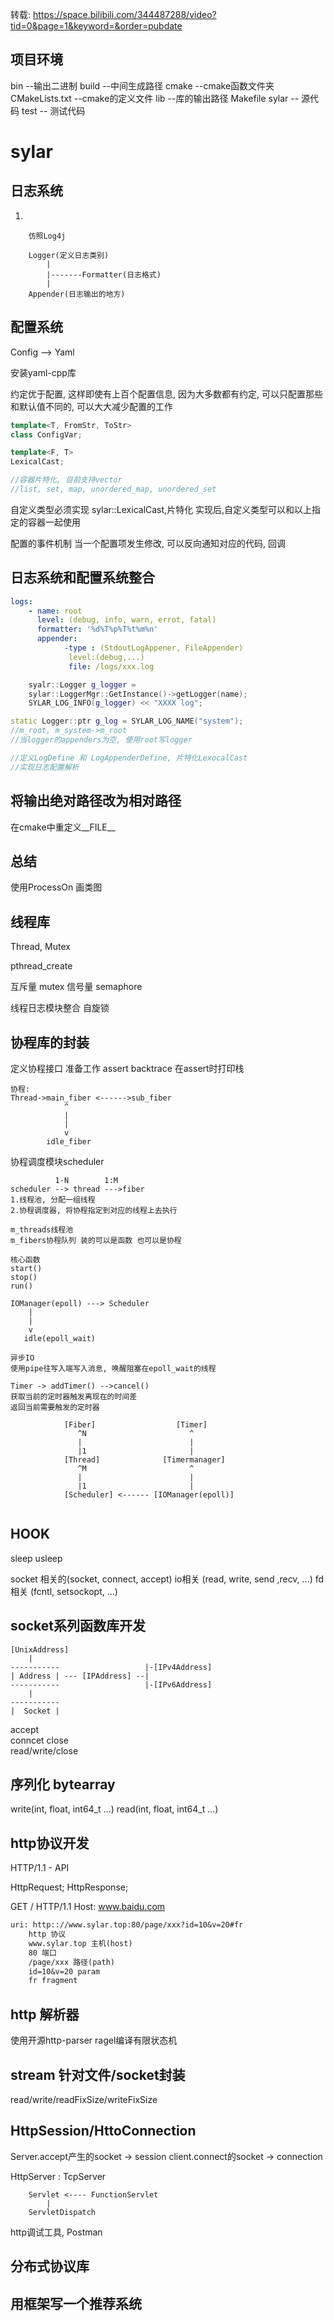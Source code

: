 转载: https://space.bilibili.com/344487288/video?tid=0&page=1&keyword=&order=pubdate

## 项目环境
bin --输出二进制
build --中间生成路径
cmake --cmake函数文件夹
CMakeLists.txt --cmake的定义文件
lib --库的输出路径
Makefile
sylar -- 源代码
test -- 测试代码

# sylar

## 日志系统
1)
```
	仿照Log4j
 
	Logger(定义日志类别)
		|
		|-------Formatter(日志格式)
		|
	Appender(日志输出的地方)
```
## 配置系统
Config --> Yaml

安装yaml-cpp库

约定优于配置, 这样即使有上百个配置信息, 因为大多数都有约定, 可以只配置那些和默认值不同的, 可以大大减少配置的工作

```cpp
template<T, FromStr, ToStr>
class ConfigVar;

template<F, T>
LexicalCast;

//容器片特化, 目前支持vector
//list, set, map, unordered_map, unordered_set
```
自定义类型必须实现 sylar::LexicalCast,片特化
实现后,自定义类型可以和以上指定的容器一起使用

配置的事件机制
当一个配置项发生修改, 可以反向通知对应的代码, 回调
## 日志系统和配置系统整合
```yaml
logs:
    - name: root
      level: (debug, info, warn, errot, fatal)
      formatter: '%d%T%p%T%t%m%n'
      appender:
            -type : (StdoutLogAppener, FileAppender)
             level:(debug,...)
             file: /logs/xxx.log
```

```cpp
    syalr::Logger g_logger = 
    sylar::LoggerMgr::GetInstance()->getLogger(name);
    SYLAR_LOG_INFO(g_logger) << "XXXX log";
```

```cpp
static Logger::ptr g_log = SYLAR_LOG_NAME("system");
//m_root, m_system->m_root
//当logger的appenders为空, 使用root写logger
```
```cpp 
//定义LogDefine 和 LogAppenderDefine, 片特化LexocalCast
//实现日志配置解析
```
## 将输出绝对路径改为相对路径
在cmake中重定义__FILE__
## 总结
使用ProcessOn 画类图

## 线程库
Thread, Mutex

pthread_create

互斥量 mutex
信号量 semaphore

线程日志模块整合
自旋锁
## 协程库的封装
定义协程接口
准备工作 assert
backtrace 在assert时打印栈


```
协程:
Thread->main_fiber <------>sub_fiber
            ^   
            |
            |
            v
        idle_fiber
```

协程调度模块scheduler
```
          1-N        1:M
scheduler --> thread --->fiber
1.线程池, 分配一组线程
2.协程调度器, 将协程指定到对应的线程上去执行

m_threads线程池
m_fibers协程队列 装的可以是函数 也可以是协程

核心函数
start()
stop()
run()
```


```
IOManager(epoll) ---> Scheduler
    |
    |
    v
   idle(epoll_wait)
   
异步IO 
使用pipe往写入端写入消息, 唤醒阻塞在epoll_wait的线程
```

```
Timer -> addTimer() -->cancel()
获取当前的定时器触发离现在的时间差
返回当前需要触发的定时器
```

```
            [Fiber]                  [Timer]
               ^N                       ^
               |                        |
               |1                       |
            [Thread]              [Timermanager]
               ^M                       ^
               |                        |
               |1                       |        
            [Scheduler] <------ [IOManager(epoll)]
               
```
## HOOK 
sleep
usleep

socket 相关的(socket, connect, accept)
io相关 (read, write, send ,recv, ...)
fd相关 (fcntl, setsockopt, ...)

## socket系列函数库开发

    [UnixAddress]   
        |
    -----------                   |-[IPv4Address]
    | Address | --- [IPAddress] --|
    -----------                   |-[IPv6Address]
        |    
    -----------
    |  Socket |
    
accept  
conncet 
close  
read/write/close
## 序列化 bytearray
write(int, float, int64_t ...)
read(int, float, int64_t ...)
    
## http协议开发

HTTP/1.1 - API

HttpRequest;
HttpResponse;

GET / HTTP/1.1
Host: www.baidu.com
```txt
uri: http:://www.sylar.top:80/page/xxx?id=10&v=20#fr
    http 协议
    www.sylar.top 主机(host) 
    80 端口
    /page/xxx 路径(path)
    id=10&v=20 param
    fr fragment
```

## http 解析器 
使用开源http-parser
ragel编译有限状态机

## stream 针对文件/socket封装
read/write/readFixSize/writeFixSize

## HttpSession/HttoConnection
Server.accept产生的socket -> session
client.connect的socket -> connection

HttpServer : TcpServer

```
    Servlet <---- FunctionServlet
        |
    ServletDispatch
```
http调试工具, Postman
## 分布式协议库


## 用框架写一个推荐系统